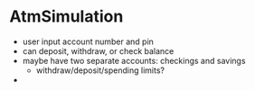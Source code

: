 # AtmSimulation

- user input account number and pin 
- can deposit, withdraw, or check balance
- maybe have two separate accounts: checkings and savings 
    - withdraw/deposit/spending limits?
- 
